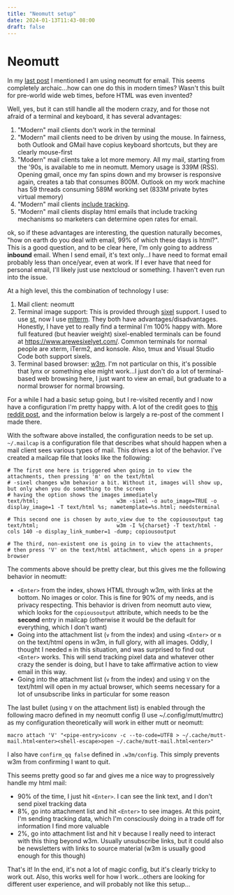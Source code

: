 ```yaml
---
title: "Neomutt setup"
date: 2024-01-13T11:43-08:00
draft: false
---
```


Neomutt
=======

In my [last post](https://emil.lerch.org/smtp-and-email-notes/) I mentioned I am
using neomutt for email. This seems completely archaic...how can one do this in
modern times? Wasn't this built for pre-world wide web times, before HTML was
even invented?

Well, yes, but it can still handle all the modern crazy, and for those not
afraid of a terminal and keyboard, it has several advantages:

1. "Modern" mail clients don't work in the terminal
2. "Modern" mail clients need to be driven by using the mouse. In fairness, both
   Outlook and GMail have copius keyboard shortcuts, but they are clearly mouse-first
3. "Modern" mail clients take a lot more memory. All my mail, starting from the '90s,
   is available to me in neomutt. Memory usage is 339M (RSS). Opening gmail,
   once my fan spins down and my browser is responsive again, creates a tab that
   consumes 800M. Outlook on my work machine has 59 threads consuming 589M working
   set (833M private bytes virtual memory)
4. "Modern" mail clients [include tracking](https://proton.me/blog/outlook-is-microsofts-new-data-collection-service).
5. "Modern" mail clients display html emails that include tracking mechanisms
   so marketers can determine open rates for email.

ok, so if these advantages are interesting, the question naturally becomes,
"how on earth do you deal with email, 99% of which these days is html?". This is
a good question, and to be clear here, I'm only going to address **inbound**
email. When I send email, it's text only...I have need to format email probably
less than once/year, even at work. If I ever have that need for personal email,
I'll likely just use nextcloud or something. I haven't even run into the issue.

At a high level, this the combination of technology I use:

1. Mail client: neomutt
2. Terminal image support: This is provided through
   [sixel](https://en.wikipedia.org/wiki/Sixel) support. I used to use
   [st](https://st.suckless.org/), now I use [mlterm](https://github.com/arakiken/mlterm).
   They both have advantages/disadvantages. Honestly, I have yet to really find
   a terminal I'm 100% happy with. More full featured (but heavier weight)
   sixel-enabled terminals can be found at https://www.arewesixelyet.com/.
   Common terminals for normal people are xterm, iTerm2, and konsole. Also,
   tmux and Visual Studio Code both support sixels.
3. Terminal based browser: [w3m](https://github.com/tats/w3m). I'm not particular
   on this, it's possible that lynx or something else might work...I just don't
   do a lot of terminal-based web browsing here, I just want to view an email,
   but graduate to a normal browser for normal browsing.

For a while I had a basic setup going, but I re-visited recently and I now have
a configuration I'm pretty happy with. A lot of the credit goes to [this
reddit post](https://www.reddit.com/r/commandline/comments/z7vkwn/how_can_i_use_w3m_with_html_that_has_images_in/),
and the information below is largely a re-post of the comment I made there.

With the software above installed, the configuration needs to be set up. `~/.mailcap`
is a configuration file that describes what should happen when a mail client
sees various types of mail. This drives a lot of the behavior. I've created a
mailcap file that looks like the following:

```
# The first one here is triggered when going in to view the attachments, then pressing 'm' on the text/html
# -sixel changes w3m behavior a bit. Without it, images will show up, but only when you do something to the screen
# having the option shows the images immediately
text/html;                         w3m -sixel -o auto_image=TRUE -o display_image=1 -T text/html %s; nametemplate=%s.html; needsterminal

# This second one is chosen by auto_view due to the copiousoutput tag
text/html;                         w3m -I %{charset} -T text/html -cols 140 -o display_link_number=1 -dump; copiousoutput

# The third, non-existent one is going in to view the attachments,
# then press 'V' on the text/html attachment, which opens in a proper browser
```

The comments above should be pretty clear, but this gives me the following behavior in neomutt:

* `<Enter>` from the index, shows HTML through w3m, with links at the bottom.
  No images or color. This is fine for 90% of my needs, and is privacy respecting.
  This behavior is driven from neomutt auto view, which looks for the
  `copiousoutput` attribute, which needs to be the **second** entry in mailcap
  (otherwise it would be the default for everything, which I don't want)
* Going into the attachment list (`v` from the index) and using `<Enter>`
  or `m` on the text/html opens in w3m, in full glory, with all images. Oddly,
  I thought I needed `m` in this situation, and was surprised to find out
  `<Enter>` works. This will send tracking pixel data and whatever other
  crazy the sender is doing, but I have to take affirmative action to view
  email in this way.
* Going into the attachment list (`v` from the index) and using `V` on the
  text/html will open in my actual browser, which seems necessary for a lot
  of unsubscribe links in particular for some reason

The last bullet (using `V` on the attachment list) is enabled through the
following macro defined in my neomutt config (I use ~/.config/mutt/muttrc) as
my configuration theoretically will work in either mutt or neomutt:

    macro attach 'V' "<pipe-entry>iconv -c --to-code=UTF8 > ~/.cache/mutt-mail.html<enter><shell-escape>open ~/.cache/mutt-mail.html<enter>"

I also have `confirm_qq false` defined in `.w3m/config`. This simply prevents
w3m from confirming I want to quit.

This seems pretty good so far and gives me a nice way to progressively handle my html mail:

* 90% of the time, I just hit `<Enter>`. I can see the link text, and I don't send pixel tracking data
* 8%, go into attachment list and hit `<Enter>` to see images. At this point,
  I'm sending tracking data, which I'm consciously doing in a trade off for
  information I find more valuable
* 2%, go into attachment list and hit `V` because I really need to interact
  with this thing beyond w3m. Usually unsubscribe links, but it could also
  be newsletters with links to source material (w3m is usually good enough
  for this though)

That's it! In the end, it's not a lot of magic config, but it's clearly tricky
to work out. Also, this works well for how I work...others are looking for
different user experience, and will probably not like this setup...
